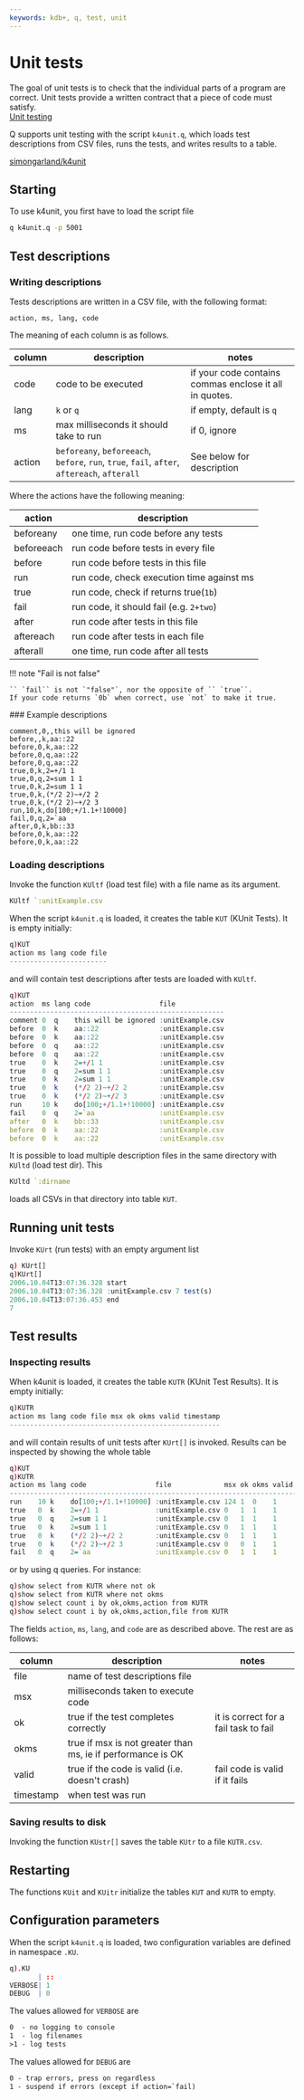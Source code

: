 ```yaml
---
keywords: kdb+, q, test, unit
---
```


# Unit tests




The goal of unit tests is to check that the individual parts of a program are correct. 
Unit tests provide a written contract that a piece of code must satisfy.  
<i class="fab fa-wikipedia-w"></i> 
[Unit testing](http://en.wikipedia.org/wiki/Unit_testing)

Q supports unit testing with the script `k4unit.q`, which loads test descriptions from CSV files, runs the tests, and writes results to a table. 

<i class="fab fa-github"></i> 
[simongarland/k4unit](https://github.com/simongarland/k4unit)


## Starting

To use k4unit, you first have to load the script file

```bash
q k4unit.q -p 5001
```


## Test descriptions

### Writing descriptions

Tests descriptions are written in a CSV file, with the following format:

```csv
action, ms, lang, code
```

The meaning of each column is as follows.

column | description                                                                | notes                                                 
-------|----------------------------------------------------------------------------|-------------------------------------------------------
code   | code to be executed                                                        | if your code contains commas enclose it all in quotes.
lang   | `k` or `q`                                                                 | if empty, default is `q`                                
ms     | max milliseconds it should take to run                                     | if 0, ignore                                          
action | `beforeany`, `beforeeach`, `before`, `run`, `true`, `fail`, `after`, `aftereach`, `afterall` | See below for description           

Where the actions have the following meaning:

action     | description                              
-----------|------------------------------------------
beforeany  | one time, run code before any tests      
beforeeach | run code before tests in every file      
before     | run code before tests in this file       
run        | run code, check execution time against ms
true       | run code, check if returns true(`1b`)    
fail       | run code, it should fail (e.g. `2+two`)  
after      | run code after tests in this file        
aftereach  | run code after tests in each file        
afterall   | one time, run code after all tests       

!!! note "Fail is not false"

    `` `fail`` is not `"false"`, nor the opposite of `` `true``. 
    If your code returns `0b` when correct, use `not` to make it true. 


### Example descriptions

```csv
comment,0,,this will be ignored
before,,k,aa::22
before,0,k,aa::22
before,0,q,aa::22
before,0,q,aa::22
true,0,k,2=+/1 1
true,0,q,2=sum 1 1
true,0,k,2=sum 1 1
true,0,k,(*/2 2)~+/2 2
true,0,k,(*/2 2)~+/2 3
run,10,k,do[100;+/1.1+!10000]
fail,0,q,2=`aa
after,0,k,bb::33
before,0,k,aa::22
before,0,k,aa::22
```


### Loading descriptions

Invoke the function `KUltf` (load test file) with a file name as its argument.

```q
KUltf `:unitExample.csv
```

When the script `k4unit.q` is loaded, it creates the table `KUT` (KUnit Tests). It is empty initially:

```q
q)KUT
action ms lang code file
------------------------
```

and will contain test descriptions after tests are loaded with `KUltf`.

```q
q)KUT
action  ms lang code                 file
-----------------------------------------------------
comment 0  q    this will be ignored :unitExample.csv
before  0  k    aa::22               :unitExample.csv
before  0  k    aa::22               :unitExample.csv
before  0  q    aa::22               :unitExample.csv
before  0  q    aa::22               :unitExample.csv
true    0  k    2=+/1 1              :unitExample.csv
true    0  q    2=sum 1 1            :unitExample.csv
true    0  k    2=sum 1 1            :unitExample.csv
true    0  k    (*/2 2)~+/2 2        :unitExample.csv
true    0  k    (*/2 2)~+/2 3        :unitExample.csv
run     10 k    do[100;+/1.1+!10000] :unitExample.csv
fail    0  q    2=`aa                :unitExample.csv
after   0  k    bb::33               :unitExample.csv
before  0  k    aa::22               :unitExample.csv
before  0  k    aa::22               :unitExample.csv
```

It is possible to load multiple description files in the same directory with `KUltd` (load test dir). This

```q
KUltd `:dirname
```

loads all CSVs in that directory into table `KUT`.


## Running unit tests

Invoke `KUrt` (run tests) with an empty argument list

```q
q) KUrt[]
q)KUrt[]
2006.10.04T13:07:36.328 start
2006.10.04T13:07:36.328 :unitExample.csv 7 test(s)
2006.10.04T13:07:36.453 end
7
```


## Test results


### Inspecting results

When k4unit is loaded, it creates the table `KUTR` (KUnit Test Results). It is empty initially:

```q
q)KUTR
action ms lang code file msx ok okms valid timestamp
----------------------------------------------------
```

and will contain results of unit tests after `KUrt[]` is invoked. Results can be inspected by showing the whole table

```q
q)KUT
q)KUTR
action ms lang code                 file             msx ok okms valid timest..
-----------------------------------------------------------------------------..
run    10 k    do[100;+/1.1+!10000] :unitExample.csv 124 1  0    1     2006.1..
true   0  k    2=+/1 1              :unitExample.csv 0   1  1    1     2006.1..
true   0  q    2=sum 1 1            :unitExample.csv 0   1  1    1     2006.1..
true   0  k    2=sum 1 1            :unitExample.csv 0   1  1    1     2006.1..
true   0  k    (*/2 2)~+/2 2        :unitExample.csv 0   1  1    1     2006.1..
true   0  k    (*/2 2)~+/2 3        :unitExample.csv 0   0  1    1     2006.1..
fail   0  q    2=`aa                :unitExample.csv 0   1  1    1     2006.1..
```

or by using q queries. For instance:

```q
q)show select from KUTR where not ok
q)show select from KUTR where not okms
q)show select count i by ok,okms,action from KUTR
q)show select count i by ok,okms,action,file from KUTR
```

The fields `action`, `ms`, `lang`, and `code` are as described above. The rest are as follows:

column    | description                                                 | notes                                
----------|-------------------------------------------------------------|--------------------------------------
file      | name of test descriptions file                              |                                      
msx       | milliseconds taken to execute code                          |                                      
ok        | true if the test completes correctly                        | it is correct for a fail task to fail
okms      | true if msx is not greater than ms, ie if performance is OK |                                      
valid     | true if the code is valid (i.e. doesn't crash)              | fail code is valid if it fails       
timestamp | when test was run                                           |                                      


### Saving results to disk

Invoking the function `KUstr[]` saves the table `KUtr` to a file `KUTR.csv`.


## Restarting

The functions `KUit` and `KUitr` initialize the tables `KUT` and `KUTR` to empty.


## Configuration parameters

When the script `k4unit.q` is loaded, two configuration variables are defined in namespace `.KU`.

```q
q).KU
       | ::
VERBOSE| 1
DEBUG  | 0
```

The values allowed for `VERBOSE` are

```txt
0  - no logging to console
1  - log filenames
>1 - log tests
```

The values allowed for `DEBUG` are

```txt
0 - trap errors, press on regardless
1 - suspend if errors (except if action=`fail)
```



